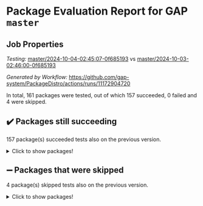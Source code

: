 # Package Evaluation Report for GAP `master`

## Job Properties

*Testing:* [master/2024-10-04-02:45:07-0f685193](https://github.com/gap-system/PackageDistro/blob/data/reports/master/2024-10-04-02:45:07-0f685193) vs [master/2024-10-03-02:46:00-0f685193](https://github.com/gap-system/PackageDistro/blob/data/reports/master/2024-10-03-02:46:00-0f685193)

*Generated by Workflow:* https://github.com/gap-system/PackageDistro/actions/runs/11172904720

In total, 161 packages were tested, out of which 157 succeeded, 0 failed and 4 were skipped.

## :heavy_check_mark: Packages still succeeding

157 package(s) succeeded tests also on the previous version.
<details><summary>Click to show packages!</summary>

- 4ti2interface 2023.02-04 [(success)](https://github.com/gap-system/PackageDistro/actions/runs/11172904720/job/31060367901)
- ace 5.6.2 [(success)](https://github.com/gap-system/PackageDistro/actions/runs/11172904720/job/31060371167)
- aclib 1.3.2 [(success)](https://github.com/gap-system/PackageDistro/actions/runs/11172904720/job/31060371705)
- agt 0.3.1 [(success)](https://github.com/gap-system/PackageDistro/actions/runs/11172904720/job/31060372233)
- alnuth 3.2.1 [(success)](https://github.com/gap-system/PackageDistro/actions/runs/11172904720/job/31060372598)
- anupq 3.3.0 [(success)](https://github.com/gap-system/PackageDistro/actions/runs/11172904720/job/31060373866)
- atlasrep 2.1.9 [(success)](https://github.com/gap-system/PackageDistro/actions/runs/11172904720/job/31060375135)
- autodoc 2023.06.19 [(success)](https://github.com/gap-system/PackageDistro/actions/runs/11172904720/job/31060375360)
- automata 1.16 [(success)](https://github.com/gap-system/PackageDistro/actions/runs/11172904720/job/31060375509)
- automgrp 1.3.2 [(success)](https://github.com/gap-system/PackageDistro/actions/runs/11172904720/job/31060375690)
- autpgrp 1.11 [(success)](https://github.com/gap-system/PackageDistro/actions/runs/11172904720/job/31060375855)
- cap 2024.09-23 [(success)](https://github.com/gap-system/PackageDistro/actions/runs/11172904720/job/31060376055)
- caratinterface 2.3.6 [(success)](https://github.com/gap-system/PackageDistro/actions/runs/11172904720/job/31060376228)
- cddinterface 2024.09.02 [(success)](https://github.com/gap-system/PackageDistro/actions/runs/11172904720/job/31060376414)
- circle 1.6.6 [(success)](https://github.com/gap-system/PackageDistro/actions/runs/11172904720/job/31060376613)
- classicpres 1.22 [(success)](https://github.com/gap-system/PackageDistro/actions/runs/11172904720/job/31060376799)
- cohomolo 1.6.11 [(success)](https://github.com/gap-system/PackageDistro/actions/runs/11172904720/job/31060377001)
- congruence 1.2.7 [(success)](https://github.com/gap-system/PackageDistro/actions/runs/11172904720/job/31060377186)
- corefreesub 0.6 [(success)](https://github.com/gap-system/PackageDistro/actions/runs/11172904720/job/31060377355)
- corelg 1.57 [(success)](https://github.com/gap-system/PackageDistro/actions/runs/11172904720/job/31060377533)
- crime 1.6 [(success)](https://github.com/gap-system/PackageDistro/actions/runs/11172904720/job/31060377676)
- crisp 1.4.6 [(success)](https://github.com/gap-system/PackageDistro/actions/runs/11172904720/job/31060377830)
- crypting 0.10.5 [(success)](https://github.com/gap-system/PackageDistro/actions/runs/11172904720/job/31060377991)
- cryst 4.1.27 [(success)](https://github.com/gap-system/PackageDistro/actions/runs/11172904720/job/31060378147)
- crystcat 1.1.10 [(success)](https://github.com/gap-system/PackageDistro/actions/runs/11172904720/job/31060378325)
- ctbllib 1.3.9 [(success)](https://github.com/gap-system/PackageDistro/actions/runs/11172904720/job/31060378534)
- cubefree 1.19 [(success)](https://github.com/gap-system/PackageDistro/actions/runs/11172904720/job/31060378723)
- curlinterface 2.4.0 [(success)](https://github.com/gap-system/PackageDistro/actions/runs/11172904720/job/31060378921)
- cvec 2.8.2 [(success)](https://github.com/gap-system/PackageDistro/actions/runs/11172904720/job/31060379103)
- datastructures 0.3.1 [(success)](https://github.com/gap-system/PackageDistro/actions/runs/11172904720/job/31060379274)
- deepthought 1.0.7 [(success)](https://github.com/gap-system/PackageDistro/actions/runs/11172904720/job/31060379434)
- design 1.8 [(success)](https://github.com/gap-system/PackageDistro/actions/runs/11172904720/job/31060379637)
- difsets 2.3.1 [(success)](https://github.com/gap-system/PackageDistro/actions/runs/11172904720/job/31060379789)
- digraphs 1.9.0 [(success)](https://github.com/gap-system/PackageDistro/actions/runs/11172904720/job/31060379966)
- edim 1.3.8 [(success)](https://github.com/gap-system/PackageDistro/actions/runs/11172904720/job/31060380150)
- example 4.3.4 [(success)](https://github.com/gap-system/PackageDistro/actions/runs/11172904720/job/31060380345)
- examplesforhomalg 2023.10-01 [(success)](https://github.com/gap-system/PackageDistro/actions/runs/11172904720/job/31060380522)
- factint 1.6.3 [(success)](https://github.com/gap-system/PackageDistro/actions/runs/11172904720/job/31060380695)
- ferret 1.0.14 [(success)](https://github.com/gap-system/PackageDistro/actions/runs/11172904720/job/31060380902)
- fga 1.5.0 [(success)](https://github.com/gap-system/PackageDistro/actions/runs/11172904720/job/31060381094)
- fining 1.5.6 [(success)](https://github.com/gap-system/PackageDistro/actions/runs/11172904720/job/31060381302)
- float 1.0.5 [(success)](https://github.com/gap-system/PackageDistro/actions/runs/11172904720/job/31060381490)
- format 1.4.4 [(success)](https://github.com/gap-system/PackageDistro/actions/runs/11172904720/job/31060381701)
- forms 1.2.12 [(success)](https://github.com/gap-system/PackageDistro/actions/runs/11172904720/job/31060381877)
- fplsa 1.2.6 [(success)](https://github.com/gap-system/PackageDistro/actions/runs/11172904720/job/31060382085)
- fr 2.4.13 [(success)](https://github.com/gap-system/PackageDistro/actions/runs/11172904720/job/31060382261)
- francy 2.0.3 [(success)](https://github.com/gap-system/PackageDistro/actions/runs/11172904720/job/31060382455)
- fwtree 1.3 [(success)](https://github.com/gap-system/PackageDistro/actions/runs/11172904720/job/31060382639)
- gapdoc 1.6.7 [(success)](https://github.com/gap-system/PackageDistro/actions/runs/11172904720/job/31060382833)
- gauss 2023.08-01 [(success)](https://github.com/gap-system/PackageDistro/actions/runs/11172904720/job/31060383007)
- gaussforhomalg 2024.08-01 [(success)](https://github.com/gap-system/PackageDistro/actions/runs/11172904720/job/31060383174)
- gbnp 1.1.0 [(success)](https://github.com/gap-system/PackageDistro/actions/runs/11172904720/job/31060383341)
- generalizedmorphismsforcap 2024.09-02 [(success)](https://github.com/gap-system/PackageDistro/actions/runs/11172904720/job/31060383518)
- genss 1.6.9 [(success)](https://github.com/gap-system/PackageDistro/actions/runs/11172904720/job/31060383697)
- gradedmodules 2024.01-01 [(success)](https://github.com/gap-system/PackageDistro/actions/runs/11172904720/job/31060383847)
- gradedringforhomalg 2024.07-01 [(success)](https://github.com/gap-system/PackageDistro/actions/runs/11172904720/job/31060383996)
- grape 4.9.1 [(success)](https://github.com/gap-system/PackageDistro/actions/runs/11172904720/job/31060384163)
- groupoids 1.76 [(success)](https://github.com/gap-system/PackageDistro/actions/runs/11172904720/job/31060384328)
- grpconst 2.6.5 [(success)](https://github.com/gap-system/PackageDistro/actions/runs/11172904720/job/31060384496)
- guarana 0.96.3 [(success)](https://github.com/gap-system/PackageDistro/actions/runs/11172904720/job/31060384691)
- guava 3.19 [(success)](https://github.com/gap-system/PackageDistro/actions/runs/11172904720/job/31060384849)
- hap 1.65 [(success)](https://github.com/gap-system/PackageDistro/actions/runs/11172904720/job/31060385023)
- hapcryst 0.1.15 [(success)](https://github.com/gap-system/PackageDistro/actions/runs/11172904720/job/31060385210)
- hecke 1.5.4 [(success)](https://github.com/gap-system/PackageDistro/actions/runs/11172904720/job/31060385366)
- help 4.0 [(success)](https://github.com/gap-system/PackageDistro/actions/runs/11172904720/job/31060385531)
- homalg 2024.01-01 [(success)](https://github.com/gap-system/PackageDistro/actions/runs/11172904720/job/31060385697)
- homalgtocas 2023.11-01 [(success)](https://github.com/gap-system/PackageDistro/actions/runs/11172904720/job/31060385876)
- idrel 2.48 [(success)](https://github.com/gap-system/PackageDistro/actions/runs/11172904720/job/31060386026)
- images 1.3.3 [(success)](https://github.com/gap-system/PackageDistro/actions/runs/11172904720/job/31060386193)
- intpic 0.4.0 [(success)](https://github.com/gap-system/PackageDistro/actions/runs/11172904720/job/31060386400)
- io 4.9.0 [(success)](https://github.com/gap-system/PackageDistro/actions/runs/11172904720/job/31060386566)
- io_forhomalg 2023.02-04 [(success)](https://github.com/gap-system/PackageDistro/actions/runs/11172904720/job/31060386713)
- irredsol 1.4.4 [(success)](https://github.com/gap-system/PackageDistro/actions/runs/11172904720/job/31060386879)
- json 2.2.2 [(success)](https://github.com/gap-system/PackageDistro/actions/runs/11172904720/job/31060387065)
- jupyterkernel 1.5.1 [(success)](https://github.com/gap-system/PackageDistro/actions/runs/11172904720/job/31060387241)
- jupyterviz 1.5.6 [(success)](https://github.com/gap-system/PackageDistro/actions/runs/11172904720/job/31060387459)
- kan 1.37 [(success)](https://github.com/gap-system/PackageDistro/actions/runs/11172904720/job/31060387627)
- kbmag 1.5.11 [(success)](https://github.com/gap-system/PackageDistro/actions/runs/11172904720/job/31060387769)
- laguna 3.9.7 [(success)](https://github.com/gap-system/PackageDistro/actions/runs/11172904720/job/31060387962)
- liealgdb 2.2.1 [(success)](https://github.com/gap-system/PackageDistro/actions/runs/11172904720/job/31060388111)
- liepring 2.9.1 [(success)](https://github.com/gap-system/PackageDistro/actions/runs/11172904720/job/31060388271)
- liering 2.4.2 [(success)](https://github.com/gap-system/PackageDistro/actions/runs/11172904720/job/31060388423)
- linearalgebraforcap 2024.09-04 [(success)](https://github.com/gap-system/PackageDistro/actions/runs/11172904720/job/31060388579)
- lins 0.9 [(success)](https://github.com/gap-system/PackageDistro/actions/runs/11172904720/job/31060388771)
- localizeringforhomalg 2023.10-01 [(success)](https://github.com/gap-system/PackageDistro/actions/runs/11172904720/job/31060388922)
- loops 3.4.4 [(success)](https://github.com/gap-system/PackageDistro/actions/runs/11172904720/job/31060389089)
- lpres 1.1.1 [(success)](https://github.com/gap-system/PackageDistro/actions/runs/11172904720/job/31060389251)
- majoranaalgebras 1.5.2 [(success)](https://github.com/gap-system/PackageDistro/actions/runs/11172904720/job/31060389383)
- mapclass 1.4.6 [(success)](https://github.com/gap-system/PackageDistro/actions/runs/11172904720/job/31060389543)
- matgrp 0.70 [(success)](https://github.com/gap-system/PackageDistro/actions/runs/11172904720/job/31060389704)
- matricesforhomalg 2024.08-05 [(success)](https://github.com/gap-system/PackageDistro/actions/runs/11172904720/job/31060389885)
- modisom 3.0.0 [(success)](https://github.com/gap-system/PackageDistro/actions/runs/11172904720/job/31060390041)
- modulepresentationsforcap 2024.09-02 [(success)](https://github.com/gap-system/PackageDistro/actions/runs/11172904720/job/31060390215)
- modules 2024.01-01 [(success)](https://github.com/gap-system/PackageDistro/actions/runs/11172904720/job/31060390395)
- monoidalcategories 2024.09-05 [(success)](https://github.com/gap-system/PackageDistro/actions/runs/11172904720/job/31060390590)
- nconvex 2022.09-01 [(success)](https://github.com/gap-system/PackageDistro/actions/runs/11172904720/job/31060390761)
- nilmat 1.4.2 [(success)](https://github.com/gap-system/PackageDistro/actions/runs/11172904720/job/31060390956)
- nock 1.5 [(success)](https://github.com/gap-system/PackageDistro/actions/runs/11172904720/job/31060391126)
- normalizinterface 1.3.7 [(success)](https://github.com/gap-system/PackageDistro/actions/runs/11172904720/job/31060391286)
- nq 2.5.11 [(success)](https://github.com/gap-system/PackageDistro/actions/runs/11172904720/job/31060391474)
- numericalsgps 1.4.0 [(success)](https://github.com/gap-system/PackageDistro/actions/runs/11172904720/job/31060391625)
- openmath 11.5.3 [(success)](https://github.com/gap-system/PackageDistro/actions/runs/11172904720/job/31060391804)
- orb 4.9.1 [(success)](https://github.com/gap-system/PackageDistro/actions/runs/11172904720/job/31060391970)
- packagemanager 1.6 [(success)](https://github.com/gap-system/PackageDistro/actions/runs/11172904720/job/31060392102)
- patternclass 2.4.5 [(success)](https://github.com/gap-system/PackageDistro/actions/runs/11172904720/job/31060392253)
- permut 2.0.5 [(success)](https://github.com/gap-system/PackageDistro/actions/runs/11172904720/job/31060392446)
- polenta 1.3.10 [(success)](https://github.com/gap-system/PackageDistro/actions/runs/11172904720/job/31060392621)
- polymaking 0.8.7 [(success)](https://github.com/gap-system/PackageDistro/actions/runs/11172904720/job/31060392778)
- primgrp 3.4.4 [(success)](https://github.com/gap-system/PackageDistro/actions/runs/11172904720/job/31060392940)
- profiling 2.6.0 [(success)](https://github.com/gap-system/PackageDistro/actions/runs/11172904720/job/31060393113)
- qdistrnd 0.9.4 [(success)](https://github.com/gap-system/PackageDistro/actions/runs/11172904720/job/31060393302)
- qpa 1.35 [(success)](https://github.com/gap-system/PackageDistro/actions/runs/11172904720/job/31060393516)
- quagroup 1.8.4 [(success)](https://github.com/gap-system/PackageDistro/actions/runs/11172904720/job/31060393687)
- radiroot 2.9 [(success)](https://github.com/gap-system/PackageDistro/actions/runs/11172904720/job/31060393860)
- rcwa 4.7.1 [(success)](https://github.com/gap-system/PackageDistro/actions/runs/11172904720/job/31060394093)
- rds 1.8 [(success)](https://github.com/gap-system/PackageDistro/actions/runs/11172904720/job/31060394248)
- recog 1.4.2 [(success)](https://github.com/gap-system/PackageDistro/actions/runs/11172904720/job/31060394467)
- repndecomp 1.3.0 [(success)](https://github.com/gap-system/PackageDistro/actions/runs/11172904720/job/31060394630)
- repsn 3.1.2 [(success)](https://github.com/gap-system/PackageDistro/actions/runs/11172904720/job/31060395028)
- resclasses 4.7.3 [(success)](https://github.com/gap-system/PackageDistro/actions/runs/11172904720/job/31060395207)
- ringsforhomalg 2024.06-01 [(success)](https://github.com/gap-system/PackageDistro/actions/runs/11172904720/job/31060395401)
- sco 2023.08-01 [(success)](https://github.com/gap-system/PackageDistro/actions/runs/11172904720/job/31060395573)
- scscp 2.4.3 [(success)](https://github.com/gap-system/PackageDistro/actions/runs/11172904720/job/31060395740)
- semigroups 5.3.7 [(success)](https://github.com/gap-system/PackageDistro/actions/runs/11172904720/job/31060395884)
- sglppow 2.4 [(success)](https://github.com/gap-system/PackageDistro/actions/runs/11172904720/job/31060396069)
- sgpviz 0.999.6 [(success)](https://github.com/gap-system/PackageDistro/actions/runs/11172904720/job/31060396213)
- simpcomp 2.1.14 [(success)](https://github.com/gap-system/PackageDistro/actions/runs/11172904720/job/31060396384)
- singular 2024.06.03 [(success)](https://github.com/gap-system/PackageDistro/actions/runs/11172904720/job/31060396532)
- sl2reps 1.1 [(success)](https://github.com/gap-system/PackageDistro/actions/runs/11172904720/job/31060396682)
- sla 1.6.2 [(success)](https://github.com/gap-system/PackageDistro/actions/runs/11172904720/job/31060396825)
- smallantimagmas 0.2.12 [(success)](https://github.com/gap-system/PackageDistro/actions/runs/11172904720/job/31060396959)
- smallgrp 1.5.4 [(success)](https://github.com/gap-system/PackageDistro/actions/runs/11172904720/job/31060397086)
- smallsemi 0.7.1 [(success)](https://github.com/gap-system/PackageDistro/actions/runs/11172904720/job/31060397263)
- sonata 2.9.6 [(success)](https://github.com/gap-system/PackageDistro/actions/runs/11172904720/job/31060397420)
- sophus 1.27 [(success)](https://github.com/gap-system/PackageDistro/actions/runs/11172904720/job/31060397598)
- sotgrps 1.3 [(success)](https://github.com/gap-system/PackageDistro/actions/runs/11172904720/job/31060397780)
- spinsym 1.5.2 [(success)](https://github.com/gap-system/PackageDistro/actions/runs/11172904720/job/31060398019)
- standardff 1.0 [(success)](https://github.com/gap-system/PackageDistro/actions/runs/11172904720/job/31060398185)
- symbcompcc 1.3.2 [(success)](https://github.com/gap-system/PackageDistro/actions/runs/11172904720/job/31060398361)
- thelma 1.3 [(success)](https://github.com/gap-system/PackageDistro/actions/runs/11172904720/job/31060398567)
- tomlib 1.2.11 [(success)](https://github.com/gap-system/PackageDistro/actions/runs/11172904720/job/31060398716)
- toolsforhomalg 2024.09-01 [(success)](https://github.com/gap-system/PackageDistro/actions/runs/11172904720/job/31060398852)
- toric 1.9.6 [(success)](https://github.com/gap-system/PackageDistro/actions/runs/11172904720/job/31060398982)
- toricvarieties 2022.07.13 [(success)](https://github.com/gap-system/PackageDistro/actions/runs/11172904720/job/31060399142)
- transgrp 3.6.5 [(success)](https://github.com/gap-system/PackageDistro/actions/runs/11172904720/job/31060399294)
- typeset 1.2.2 [(success)](https://github.com/gap-system/PackageDistro/actions/runs/11172904720/job/31060399466)
- ugaly 4.1.3 [(success)](https://github.com/gap-system/PackageDistro/actions/runs/11172904720/job/31060399616)
- unipot 1.6 [(success)](https://github.com/gap-system/PackageDistro/actions/runs/11172904720/job/31060399790)
- unitlib 4.2.0 [(success)](https://github.com/gap-system/PackageDistro/actions/runs/11172904720/job/31060399958)
- utils 0.85 [(success)](https://github.com/gap-system/PackageDistro/actions/runs/11172904720/job/31060400125)
- uuid 0.7 [(success)](https://github.com/gap-system/PackageDistro/actions/runs/11172904720/job/31060400333)
- walrus 0.9991 [(success)](https://github.com/gap-system/PackageDistro/actions/runs/11172904720/job/31060400546)
- wedderga 4.10.5 [(success)](https://github.com/gap-system/PackageDistro/actions/runs/11172904720/job/31060400721)
- xmod 2.92 [(success)](https://github.com/gap-system/PackageDistro/actions/runs/11172904720/job/31060400900)
- xmodalg 1.23 [(success)](https://github.com/gap-system/PackageDistro/actions/runs/11172904720/job/31060401056)
- yangbaxter 0.10.6 [(success)](https://github.com/gap-system/PackageDistro/actions/runs/11172904720/job/31060401241)
- zeromqinterface 0.16 [(success)](https://github.com/gap-system/PackageDistro/actions/runs/11172904720/job/31060401441)
</details>

## :heavy_minus_sign: Packages that were skipped

4 package(s) skipped tests also on the previous version.
<details><summary>Click to show packages!</summary>

- browse 1.8.21 [(skipped)](https://github.com/gap-system/PackageDistro/actions/runs/11172904720/job/31060101130)
- itc 1.5.1 [(skipped)](https://github.com/gap-system/PackageDistro/actions/runs/11172904720/job/31060101130)
- polycyclic 2.16 [(skipped)](https://github.com/gap-system/PackageDistro/actions/runs/11172904720/job/31060101130)
- xgap 4.32 [(skipped)](https://github.com/gap-system/PackageDistro/actions/runs/11172904720/job/31060101130)
</details>

